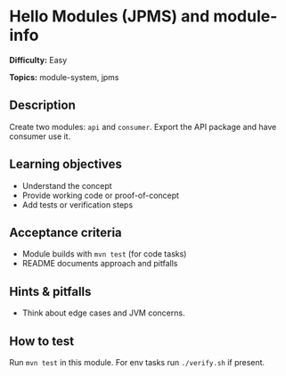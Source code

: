# Hello Modules (JPMS) and module-info

**Difficulty:** Easy

**Topics:** module-system, jpms

## Description

Create two modules: `api` and `consumer`. Export the API package and have consumer use it.


## Learning objectives

- Understand the concept
- Provide working code or proof-of-concept
- Add tests or verification steps

## Acceptance criteria

- Module builds with `mvn test` (for code tasks)
- README documents approach and pitfalls

## Hints & pitfalls

- Think about edge cases and JVM concerns.

## How to test

Run `mvn test` in this module. For env tasks run `./verify.sh` if present.
